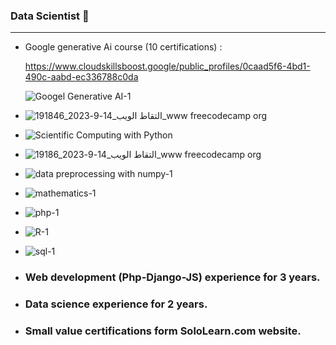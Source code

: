 ### Data Scientist 👋
<hr>
<ul>
<li>
  Google generative Ai course (10 certifications) :
  
https://www.cloudskillsboost.google/public_profiles/0caad5f6-4bd1-490c-aabd-ec336788c0da
  
  ![Googel Generative AI-1](https://github.com/eid-hamada22/eid-hamada22/assets/90055804/64a63485-08cb-4362-b414-1d98f4e3c369)

</li>
  <li>
    
  ![التقاط الويب_14-9-2023_191846_www freecodecamp org](https://github.com/eid-hamada22/eid-hamada22/assets/90055804/30f80476-4430-42f0-b12c-65fd9f3ec556)
</li>

<li>
  
  ![Scientific Computing with Python](https://github.com/eid-hamada22/eid-hamada22/assets/90055804/b5ae5d36-73ec-4959-a55e-274c5ec2e076)

</li>

<li>
  
  ![التقاط الويب_14-9-2023_19186_www freecodecamp org](https://github.com/eid-hamada22/eid-hamada22/assets/90055804/740fa49e-865c-4a35-9275-fbe060e25589)

</li>
<li>
  
![data preprocessing with numpy-1](https://github.com/eid-hamada22/eid-hamada22/assets/90055804/6ad72c92-c912-4808-ae50-d8a2f26e645e)

</li>
<li>
  
  ![mathematics-1](https://github.com/eid-hamada22/eid-hamada22/assets/90055804/d3360b70-b3c5-4907-b80c-5e0e79ba566e)
</li>
<li>
  
  ![php-1](https://github.com/eid-hamada22/eid-hamada22/assets/90055804/ae9f7a1b-9094-40ac-b541-bd8b9485bab6)
</li>
<li>
  
  ![R-1](https://github.com/eid-hamada22/eid-hamada22/assets/90055804/a399424b-3b56-4fce-a87c-af062c142ea8)
</li>
<li>
  
  ![sql-1](https://github.com/eid-hamada22/eid-hamada22/assets/90055804/2e988a08-7b66-4117-a0c4-7d3cfee324b5)
</li>
<li>
  <h3>
    
  Web development (Php-Django-JS) experience for 3 years.
  
  </h3>
    
</li>
<li>
  <h3>
  
  Data science experience for 2 years.
  
  </h3>
  
</li>
<li>
  <h3>
    
  Small value certifications form SoloLearn.com website.
  
  </h3>
  
</li>
</ul>
